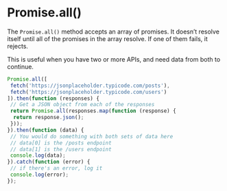 # Promise.all()

The `Promise.all()` method accepts an array of promises. It doesn’t resolve itself until all of the promises in the array resolve. If one of them fails, it rejects.

This is useful when you have two or more APIs, and need data from both to continue.

```js
Promise.all([
 fetch('https://jsonplaceholder.typicode.com/posts'),
 fetch('https://jsonplaceholder.typicode.com/users')
]).then(function (responses) {
 // Get a JSON object from each of the responses
 return Promise.all(responses.map(function (response) {
  return response.json();
 }));
}).then(function (data) {
 // You would do something with both sets of data here
 // data[0] is the /posts endpoint
 // data[1] is the /users endpoint
 console.log(data);
}).catch(function (error) {
 // if there's an error, log it
 console.log(error);
});
```
